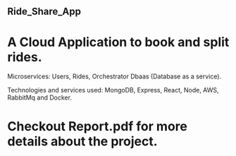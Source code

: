 ## Ride_Share_App

# A Cloud Application to book and split rides.

Microservices: Users, Rides, Orchestrator Dbaas (Database as a service).

Technologies and services used: MongoDB, Express, React, Node, AWS, RabbitMq and Docker.

# Checkout Report.pdf for more details about the project.
